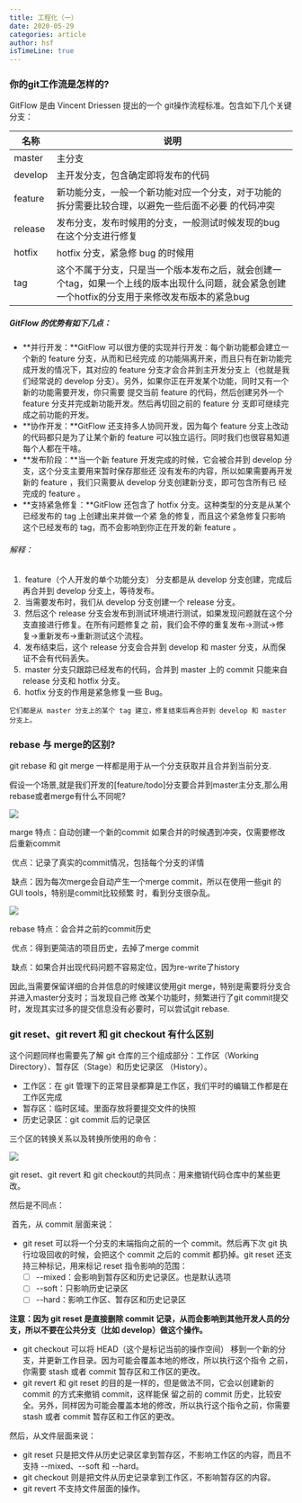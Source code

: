 ```yaml
---
title: 工程化（一）
date: 2020-05-29
categories: article
author: hsf
isTimeLine: true
---
```


### 你的git⼯作流是怎样的?

GitFlow 是由 Vincent Driessen 提出的⼀个 git操作流程标准。包含如下⼏个关键分⽀：

| 名称    | 说明                                                         |
| ------- | ------------------------------------------------------------ |
| master  | 主分⽀                                                       |
| develop | 主开发分⽀，包含确定即将发布的代码                           |
| feature | 新功能分⽀，⼀般⼀个新功能对应⼀个分⽀，对于功能的拆分需要⽐较合理，以避免⼀些后⾯不必要 的代码冲突 |
| release | 发布分⽀，发布时候⽤的分⽀，⼀般测试时候发现的bug 在这个分⽀进⾏修复 |
| hotfix  | hotfix 分⽀，紧急修 bug 的时候⽤                             |
| tag     | 这个不属于分支，只是当一个版本发布之后，就会创建一个tag，如果一个上线的版本出现什么问题，就会紧急创建一个hotfix的分支用于来修改发布版本的紧急bug |

##### GitFlow 的优势有如下⼏点：

- **并⾏开发：**GitFlow 可以很⽅便的实现并⾏开发：每个新功能都会建⽴⼀个新的 feature 分⽀，从⽽和已经完成 的功能隔离开来，⽽且只有在新功能完成开发的情况下，其对应的 feature 分⽀才会合并到主开发分⽀上（也就是我们经常说的 develop 分⽀）。另外，如果你正在开发某个功能，同时⼜有⼀个新的功能需要开发，你只需要 提交当前 feature 的代码，然后创建另外⼀个 feature 分⽀并完成新功能开发。然后再切回之前的 feature 分 ⽀即可继续完成之前功能的开发。
- **协作开发：**GitFlow 还⽀持多⼈协同开发，因为每个 feature 分⽀上改动的代码都只是为了让某个新的 feature 可以独⽴运⾏。同时我们也很容易知道每个⼈都在⼲啥。 
- **发布阶段：**当⼀个新 feature 开发完成的时候，它会被合并到 develop 分⽀，这个分⽀主要⽤来暂时保存那些还 没有发布的内容，所以如果需要再开发新的 feature ，我们只需要从 develop 分⽀创建新分⽀，即可包含所有已 经完成的 feature 。
- **⽀持紧急修复：**GitFlow 还包含了 hotfix 分⽀。这种类型的分⽀是从某个已经发布的 tag 上创建出来并做⼀个紧 急的修复，⽽且这个紧急修复只影响这个已经发布的 tag，⽽不会影响到你正在开发的新 feature 。

###### 解释：

1. ​	feature（个人开发的单个功能分支） 分⽀都是从 develop 分⽀创建，完成后再合并到 develop 分⽀上，等待发布。
2. ​	当需要发布时，我们从 develop 分⽀创建⼀个 release 分⽀。
3. ​	然后这个 release 分⽀会发布到测试环境进⾏测试，如果发现问题就在这个分⽀直接进⾏修复。在所有问题修复之 前，我们会不停的重复发布->测试->修复->重新发布->重新测试这个流程。
4. ​	发布结束后，这个 release 分⽀会合并到 develop 和 master 分⽀，从⽽保证不会有代码丢失。
5. ​	master 分⽀只跟踪已经发布的代码，合并到 master 上的 commit 只能来⾃ release 分⽀和 hotfix 分⽀。
6. ​	hotfix 分⽀的作⽤是紧急修复⼀些 Bug。

`它们都是从 master 分⽀上的某个 tag 建⽴，修复结束后再合并到 develop 和 master 分⽀上。`

### rebase 与 merge的区别?

git rebase 和 git merge ⼀样都是⽤于从⼀个分⽀获取并且合并到当前分⽀. 

假设⼀个场景,就是我们开发的[feature/todo]分⽀要合并到master主分⽀,那么⽤rebase或者merge有什么不同呢?

![](D:\resDoc\hsf-web-arc\docs\interview\web\codeManagement\git\img\marge合并方式.jpg)

marge 特点：⾃动创建⼀个新的commit 如果合并的时候遇到冲突，仅需要修改后重新commit 

​	优点：记录了真实的commit情况，包括每个分⽀的详情 

​	缺点：因为每次merge会⾃动产⽣⼀个merge commit，所以在使⽤⼀些git 的GUI tools，特别是commit⽐较频繁 时，看到分⽀很杂乱。

![](D:\resDoc\hsf-web-arc\docs\interview\web\codeManagement\git\img\rebase合并方式.jpg)

rebase 特点：会合并之前的commit历史 

​	优点：得到更简洁的项⽬历史，去掉了merge commit 

​	缺点：如果合并出现代码问题不容易定位，因为re-write了history 

因此,当需要保留详细的合并信息的时候建议使⽤git merge，特别是需要将分⽀合并进⼊master分⽀时；当发现⾃⼰修 改某个功能时，频繁进⾏了git commit提交时，发现其实过多的提交信息没有必要时，可以尝试git rebase.

### git reset、git revert 和 git checkout 有什么区别

这个问题同样也需要先了解 git 仓库的三个组成部分：⼯作区（Working Directory）、暂存区（Stage）和历史记录区 （History）。 

- ⼯作区：在 git 管理下的正常⽬录都算是⼯作区，我们平时的编辑⼯作都是在⼯作区完成 
- 暂存区：临时区域。⾥⾯存放将要提交⽂件的快照 
- 历史记录区：git commit 后的记录区

三个区的转换关系以及转换所使⽤的命令：

![](D:\resDoc\hsf-web-arc\docs\interview\web\codeManagement\git\img\代码的转换关系.jpg)

git reset、git revert 和 git checkout的共同点：⽤来撤销代码仓库中的某些更改。

然后是不同点： 

​	⾸先，从 commit 层⾯来说：

- git reset 可以将⼀个分⽀的末端指向之前的⼀个 commit。然后再下次 git 执⾏垃圾回收的时候，会把这个 commit 之后的 commit 都扔掉。git reset 还⽀持三种标记，⽤来标记 reset 指令影响的范围： 
  - [ ] --mixed：会影响到暂存区和历史记录区。也是默认选项 
  - [ ] --soft：只影响历史记录区 
  - [ ] --hard：影响⼯作区、暂存区和历史记录区

**注意：因为 git reset 是直接删除 commit 记录，从⽽会影响到其他开发⼈员的分⽀，所以不要在公共分⽀（⽐如 develop）做这个操作。**

- git checkout 可以将 HEAD（这个是标记当前的操作空间） 移到⼀个新的分⽀，并更新⼯作⽬录。因为可能会覆盖本地的修改，所以执⾏这个指令 之前，你需要 stash 或者 commit 暂存区和⼯作区的更改。 
- git revert 和 git reset 的⽬的是⼀样的，但是做法不同，它会以创建新的 commit 的⽅式来撤销 commit，这样能保 留之前的 commit 历史，⽐较安全。另外，同样因为可能会覆盖本地的修改，所以执⾏这个指令之前，你需要 stash 或者 commit 暂存区和⼯作区的更改。

然后，从⽂件层⾯来说：

- git reset 只是把⽂件从历史记录区拿到暂存区，不影响⼯作区的内容，⽽且不⽀持 --mixed、--soft 和 --hard。 
- git checkout 则是把⽂件从历史记录拿到⼯作区，不影响暂存区的内容。 
- git revert 不⽀持⽂件层⾯的操作。





